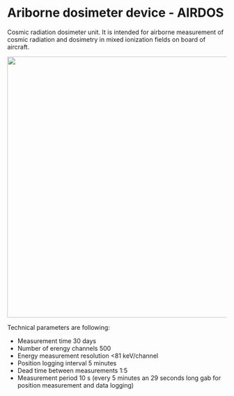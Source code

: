 # Ariborne dosimeter device - AIRDOS

Cosmic radiation dosimeter unit. It is intended for airborne measurement of cosmic radiation and dosimetry in mixed ionization fields on board of aircraft. 

<img src="https://raw.githubusercontent.com/MLAB-project/Modules/master/AVR/AT32TQ14401A/DOC/SRC/img/AT32TQ14401A_Big.png" width="600" />

Technical parameters are following: 

* Measurement time 30 days
* Number of erengy channels    500
* Energy measurement resolution    <81 keV/channel
* Position logging interval    5 minutes
* Dead time between measurements   1:5
* Measurement period    10 s (every 5 minutes an 29 seconds long gab for position measurement and data logging)


